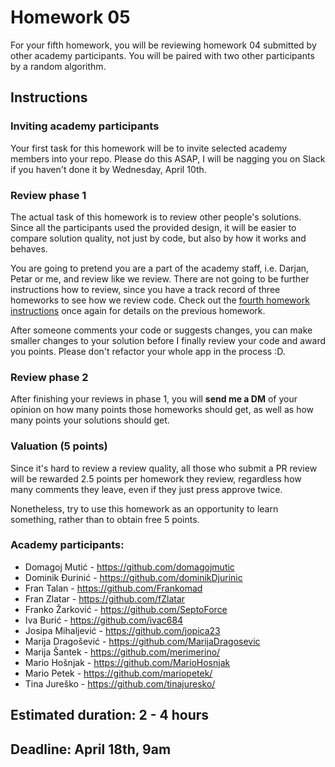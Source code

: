 # Homework 05

For your fifth homework, you will be reviewing homework 04 submitted by other academy participants. You will be paired with two other participants by a random algorithm.

## Instructions

### Inviting academy participants

Your first task for this homework will be to invite selected academy members into your repo. Please do this ASAP, I will be nagging you on Slack if you haven't done it by Wednesday, April 10th.

### Review phase 1

The actual task of this homework is to review other people's solutions. Since all the participants used the provided design, it will be easier to compare solution quality, not just by code, but also by how it works and behaves.

You are going to pretend you are a part of the academy staff, i.e. Darjan, Petar or me, and review like we review. There are not going to be further instructions how to review, since you have a track record of three homeworks to see how we review code. Check out the [fourth homework instructions](./04.md) once again for details on the previous homework.

After someone comments your code or suggests changes, you can make smaller changes to your solution before I finally review your code and award you points. Please don't refactor your whole app in the process :D.

### Review phase 2

After finishing your reviews in phase 1, you will **send me a DM** of your opinion on how many points those homeworks should get, as well as how many points your solutions should get.

### Valuation (5 points)

Since it's hard to review a review quality, all those who submit a PR review will be rewarded 2.5 points per homework they review, regardless how many comments they leave, even if they just press approve twice.

Nonetheless, try to use this homework as an opportunity to learn something, rather than to obtain free 5 points.

### Academy participants:

- Domagoj Mutić - https://github.com/domagojmutic
- Dominik Đurinić - https://github.com/dominikDjurinic
- Fran Talan - https://github.com/Frankomad
- Fran Zlatar - https://github.com/fZlatar
- Franko Žarković - https://github.com/SeptoForce
- Iva Burić - https://github.com/ivac684
- Josipa Mihaljević - https://github.com/jopica23
- Marija Dragošević - https://github.com/MarijaDragosevic
- Marija Šantek - https://github.com/merimerino/
- Mario Hošnjak - https://github.com/MarioHosnjak
- Mario Petek - https://github.com/mariopetek/
- Tina Jureško - https://github.com/tinajuresko/

## Estimated duration: 2 - 4 hours
## Deadline: April 18th, 9am
